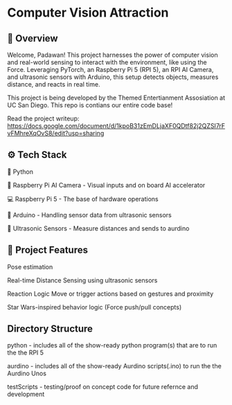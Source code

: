 # Computer Vision Attraction

## 🌌 Overview
Welcome, Padawan!
This project harnesses the power of computer vision and real-world sensing to interact with the environment, like using the Force. Leveraging PyTorch, an Raspberry Pi 5 (RPI 5), an RPI AI Camera, and ultrasonic sensors with Arduino, this setup detects objects, measures distance, and reacts in real time.

This project is being developed by the Themed Entertianment Assosiation at UC San Diego. This repo is contians our entire code base!

Read the project writeup: https://docs.google.com/document/d/1kpoB31zEmDLjaXF0QDtf82j2QZSI7rFvFMhreXqOvS8/edit?usp=sharing

## ⚙️ Tech Stack
🐍 Python

🧠 Raspberry Pi AI Camera - Visual inputs and on board AI accelerator

💻 Raspberry Pi 5 - The base of hardware operations

🌊 Arduino - Handling sensor data from ultrasonic sensors

📡 Ultrasonic Sensors - Measure distances and sends to aurdino

## 🚀 Project Features
Pose estimation 

Real-time Distance Sensing using ultrasonic sensors

Reaction Logic Move or trigger actions based on gestures and proximity

Star Wars-inspired behavior logic (Force push/pull concepts)


## Directory Structure
python - includes all of the show-ready python program(s) that are to run the the RPI 5

aurdino - includes all of the show-ready Aurdino scripts(.ino) to run the the Aurdino Unos

testScripts - testing/proof on concept code for future refernce and development
